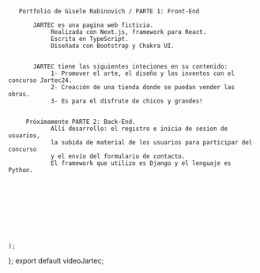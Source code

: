 



       Portfolio de Gisele Rabinovich / PARTE 1: Front-End 

           JARTEC es una pagina web ficticia.
                Realizada con Next.js, framework para React.
                Escrita en TypeScript.
                Diseñada con Bootstrap y Chakra UI. 


           JARTEC tiene las siguientes inteciones en su contenido:
                1- Promover el arte, el diseño y los inventos con el concurso Jartec24.
                2- Creación de una tienda donde se puedan vender las obras.
                3- Es para el disfrute de chicos y grandes! 
        

         Próximamente PARTE 2: Back-End.
                Allí desarrollo: el registro e inicio de sesion de usuarios,
                la subida de material de los usuarios para participar del concurso 
                y el envío del formulario de contacto.
                El framework que utilizo es Django y el lenguaje es Python. 
          



            

    


      
    );
};
export default videoJartec;











